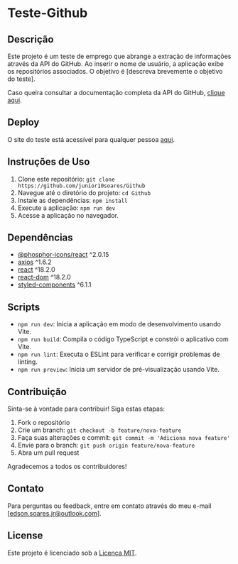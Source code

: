 # Teste-Github

## Descrição

Este projeto é um teste de emprego que abrange a extração de informações através da API do GitHub. Ao inserir o nome de usuário, a aplicação exibe os repositórios associados. O objetivo é [descreva brevemente o objetivo do teste].

Caso queira consultar a documentação completa da API do GitHub, [clique aqui](https://docs.github.com/en/rest?apiVersion=2022-11-28).

## Deploy

O site do teste está acessível para qualquer pessoa [aqui](https://teste-github-alpha.vercel.app/).

## Instruções de Uso

1. Clone este repositório: `git clone https://github.com/junior10soares/Github`
2. Navegue até o diretório do projeto: `cd Github`
3. Instale as dependências: `npm install`
4. Execute a aplicação: `npm run dev`
5. Acesse a aplicação no navegador.

## Dependências

- [@phosphor-icons/react](https://www.npmjs.com/package/@phosphor-icons/react) ^2.0.15
- [axios](https://www.npmjs.com/package/axios) ^1.6.2
- [react](https://www.npmjs.com/package/react) ^18.2.0
- [react-dom](https://www.npmjs.com/package/react-dom) ^18.2.0
- [styled-components](https://www.npmjs.com/package/styled-components) ^6.1.1

## Scripts

- `npm run dev`: Inicia a aplicação em modo de desenvolvimento usando Vite.
- `npm run build`: Compila o código TypeScript e constrói o aplicativo com Vite.
- `npm run lint`: Executa o ESLint para verificar e corrigir problemas de linting.
- `npm run preview`: Inicia um servidor de pré-visualização usando Vite.

## Contribuição

Sinta-se à vontade para contribuir! Siga estas etapas:
1. Fork o repositório
2. Crie um branch: `git checkout -b feature/nova-feature`
3. Faça suas alterações e commit: `git commit -m 'Adiciona nova feature'`
4. Envie para o branch: `git push origin feature/nova-feature`
5. Abra um pull request

Agradecemos a todos os contribuidores!

## Contato

Para perguntas ou feedback, entre em contato através do meu e-mail [edson.soares.jr@outlook.com].

## License

Este projeto é licenciado sob a [Licença MIT](LICENSE).
